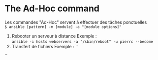 # The Ad-Hoc command
Les commandes "Ad-Hoc" servent à effectuer des tâches ponctuelles<br/>
``$ ansible [pattern] -m [module] -a "[module options]"``

1. Rebooter un serveur à distance
Exemple :<br/>
``
ansible -i hosts webservers -a "/sbin/reboot" -u pierrc --become
``
2. Transfert de fichiers
Exemple :
``

``


